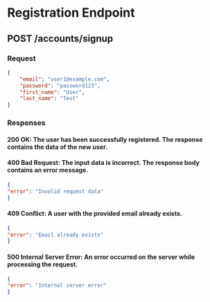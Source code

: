 # Registration Endpoint

## POST /accounts/signup

### Request

```json
{
    "email": "user1@example.com",
    "password": "password123",
    "first_name": "User",
    "last_name": "Test"
}
```

### Responses
#### 200 OK: The user has been successfully registered. The response contains the data of the new user.
#### 400 Bad Request: The input data is incorrect. The response body contains an error message.
```json
{
"error": "Invalid request data"
}
```

#### 409 Conflict: A user with the provided email already exists.
```json
{
"error": "Email already exists"
}
```

#### 500 Internal Server Error: An error occurred on the server while processing the request.
```json
{
"error": "Internal server error"
}
```